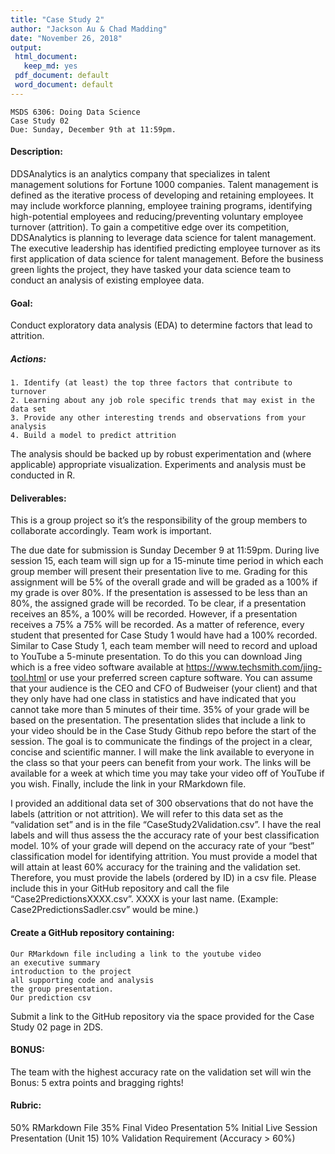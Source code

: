```yaml
---
title: "Case Study 2"
author: "Jackson Au & Chad Madding"
date: "November 26, 2018"
output:
 html_document:
   keep_md: yes
 pdf_document: default
 word_document: default
---
```




    MSDS 6306: Doing Data Science
    Case Study 02
    Due: Sunday, December 9th at 11:59pm. 

#### Description:
DDSAnalytics is an analytics company that specializes in talent management solutions for Fortune 1000 companies. Talent management is defined as the iterative process of developing and retaining employees. It may include workforce planning, employee training programs, identifying high-potential employees and reducing/preventing voluntary employee turnover (attrition). To gain a competitive edge over its competition, DDSAnalytics is planning to leverage data science for talent management. The executive leadership has identified predicting employee turnover as its first application of data science for talent management. Before the business green lights the project, they have tasked your data science team to conduct an analysis of existing employee data. 

#### Goal:
Conduct exploratory data analysis (EDA) to determine factors that lead to attrition.

##### Actions:

    1. Identify (at least) the top three factors that contribute to turnover
    2. Learning about any job role specific trends that may exist in the data set
    3. Provide any other interesting trends and observations from your analysis
    4. Build a model to predict attrition

The analysis should be backed up by robust experimentation and (where applicable) appropriate visualization. Experiments and analysis must be conducted in R.

#### Deliverables: 

This is a group project so it’s the responsibility of the group members to collaborate accordingly.
Team work is important. 

The due date for submission is Sunday December 9 at 11:59pm. During live session 15, each team will sign up for a 15-minute time period in which each group member will present their presentation live to me. Grading for this assignment will be 5% of the overall grade and will be graded as a 100% if my grade is over 80%. If the presentation is assessed to be less than an 80%, the assigned grade will be recorded. To be clear, if a presentation receives an 85%, a 100% will be recorded. However, if a presentation receives a 75% a 75% will be recorded. As a matter of reference, every student that presented for Case Study 1 would have had a 100% recorded. 
Similar to Case Study 1, each team member will need to record and upload to YouTube a 5-minute presentation. To do this you can download Jing which is a free video software available at https://www.techsmith.com/jing-tool.html or use your preferred screen capture software. You can assume that your audience is the CEO and CFO of Budweiser (your client) and that they only have had one class in statistics and have indicated that you cannot take more than 5 minutes of their time. 35% of your grade will be based on the presentation. The presentation slides that include a link to your video should be in the Case Study Github repo before the start of the session. The goal is to communicate the findings of the project in a clear, concise and scientific manner. I will make the link available to everyone in the class so that your peers can benefit from your work. The links will be available for a week at which time you may take your video off of YouTube if you wish. Finally, include the link in your RMarkdown file.

I provided an additional data set of 300 observations that do not have the labels (attrition or not attrition). We will refer to this data set as the “validation set” and is in the file “CaseStudy2Validation.csv”. I have the real labels and will thus assess the the accuracy rate of your best classification model. 10% of your grade will depend on the accuracy rate of your “best” classification model for identifying attrition. You must provide a model that will attain at least 60% accuracy for the training and the validation set. Therefore, you must provide the labels (ordered by ID) in a csv file. Please include this in your GitHub repository and call the file “Case2PredictionsXXXX.csv”. XXXX is your last name. (Example: Case2PredictionsSadler.csv” would be mine.)

#### Create a GitHub repository containing:

    Our RMarkdown file including a link to the youtube video
    an executive summary
    introduction to the project
    all supporting code and analysis
    the group presentation.
    Our prediction csv
    
Submit a link to the GitHub repository via the space provided for the Case Study 02 page in 2DS.

#### BONUS:

The team with the highest accuracy rate on the validation set will win the Bonus: 5 extra points and bragging rights!

#### Rubric:

50% RMarkdown File
35% Final Video Presentation
5% Initial Live Session Presentation (Unit 15)
10% Validation Requirement (Accuracy > 60%)
